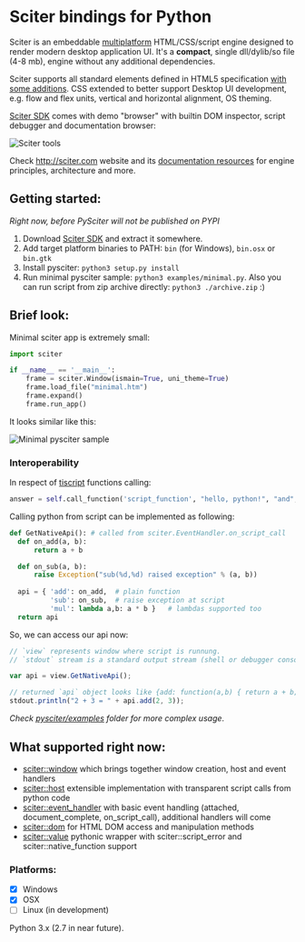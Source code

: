 # Sciter bindings for Python

Sciter is an embeddable [multiplatform](http://sciter.com/sciter/crossplatform/) HTML/CSS/script engine designed to render modern desktop application UI. It's a **compact**, single dll/dylib/so file (4-8 mb), engine without any additional dependencies. 

Sciter supports all standard elements defined in HTML5 specification [with some additions](http://sciter.com/developers/for-web-programmers/). CSS extended to better support Desktop UI development, e.g. flow and flex units, vertical and horizontal alignment, OS theming. 

[Sciter SDK](http://sciter.com/download/) comes with demo "browser" with builtin DOM inspector, script debugger and documentation browser:

![Sciter tools](http://sciter.com/images/sciter-tools.png)

Check <http://sciter.com> website and its [documentation resources](http://sciter.com/developers/) for engine principles, architecture and more.


## Getting started:

_Right now, before PySciter will not be published on PYPI_

1. Download [Sciter SDK](http://sciter.com/download/) and extract it somewhere.
2. Add target platform binaries to PATH: `bin` (for Windows), `bin.osx` or `bin.gtk`
3. Install pysciter: `python3 setup.py install`
4. Run minimal pysciter sample: `python3 examples/minimal.py`. Also you can run script from zip archive directly: `python3 ./archive.zip` :)


## Brief look:

Minimal sciter app is extremely small:
```python
import sciter

if __name__ == '__main__':
    frame = sciter.Window(ismain=True, uni_theme=True)
    frame.load_file("minimal.htm")
    frame.expand()
    frame.run_app()
```

It looks similar like this:

![Minimal pysciter sample](http://i.imgur.com/ojcM5JJ.png)


### Interoperability

In respect of [tiscript](http://www.codeproject.com/Articles/33662/TIScript-language-a-gentle-extension-of-JavaScript) functions calling:
```python
answer = self.call_function('script_function', "hello, python!", "and", ["other", 3, "arguments"])
```

Calling python from script can be implemented as following:
```python
def GetNativeApi(): # called from sciter.EventHandler.on_script_call
  def on_add(a, b):
      return a + b

  def on_sub(a, b):
      raise Exception("sub(%d,%d) raised exception" % (a, b))
      
  api = { 'add': on_add,  # plain function
          'sub': on_sub,  # raise exception at script
          'mul': lambda a,b: a * b }   # lambdas supported too
  return api
```

So, we can access our api now:
```js
// `view` represents window where script is runnung.
// `stdout` stream is a standard output stream (shell or debugger console, for example)

var api = view.GetNativeApi();

// returned `api` object looks like {add: function(a,b) { return a + b; }}; 
stdout.println("2 + 3 = " + api.add(2, 3)); 
```

_Check [pysciter/examples](https://github.com/pravic/pysciter/tree/master/examples) folder for more complex usage_.


## What supported right now:

* [sciter::window](https://github.com/c-smile/sciter-sdk/blob/master/include/sciter-x-window.hpp) which brings together window creation, host and event handlers
* [sciter::host](https://github.com/c-smile/sciter-sdk/blob/master/include/sciter-x-host-callback.h) extensible implementation with transparent script calls from python code
* [sciter::event_handler](https://github.com/c-smile/sciter-sdk/blob/master/include/sciter-x-behavior.h) with basic event handling (attached, document_complete, on_script_call), additional handlers will come
* [sciter::dom](https://github.com/c-smile/sciter-sdk/blob/master/include/sciter-x-dom.hpp) for HTML DOM access and manipulation methods
* [sciter::value](https://github.com/c-smile/sciter-sdk/blob/master/include/value.hpp) pythonic wrapper with sciter::script_error and sciter::native_function support


### Platforms:

* [x] Windows
* [x] OSX
* [ ] Linux (in development)

Python 3.x (2.7 in near future).

